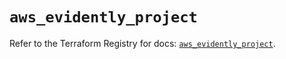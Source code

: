 # `aws_evidently_project`

Refer to the Terraform Registry for docs: [`aws_evidently_project`](https://registry.terraform.io/providers/hashicorp/aws/6.0.0/docs/resources/evidently_project).
